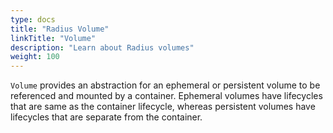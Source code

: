 ```yaml
---
type: docs
title: "Radius Volume"
linkTitle: "Volume"
description: "Learn about Radius volumes"
weight: 100
---
```


`Volume` provides an abstraction for an ephemeral or persistent volume to be referenced and mounted by a container. Ephemeral volumes have lifecycles that are same as the container lifecycle, whereas persistent volumes have lifecycles that are separate from the container.

